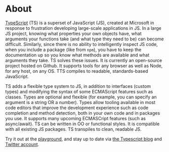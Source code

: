 # About

[TypeScript](https://www.typescriptlang.org/) (TS) is a superset of JavaScript (JS), created at Microsoft
in response to frustration developing large-scale applications in JS. In a large JS project, knowing
what properties your own objects have, what arguments your functions take (and what type they need to be)
can become difficult. Similarly, since there is no ability to intelligently inspect JS code, when you include
a package (like from `npm`), you have to keep the documentation up so you know what methods are available and
what arguments they take. TS solves these issues. It is currently an open-source project hosted on Github.
It supports tools for any browser as well as Node, for any host, on any OS. TTS compiles to readable,
standards-based JavaScript.

TS adds a flexible type system to JS, in addition to interfaces (custom types) and modifying the syntax of
some ECMAScript features such as classes. Types are optional and flexible (for example, you can specify an
argument is a string OR a number). Types allow tooling available in most code editors that improve the
development experience such as code completion and method detection, both in your own code and in packages
you use. It supports many upcoming ECMASCript features (such as async/await). TS can be written in OO or functional
styles. It is compatible with all existing JS packages. TS transpiles to clean, readable JS.

Try it out at the [playground](https://www.typescriptlang.org/play), and stay up to date via [the Typescript blog](https://devblogs.microsoft.com/typescript/) and [Twitter account](https://twitter.com/typescriptlang).
